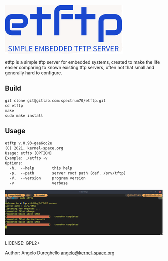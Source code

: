 ![](etftp.png)


etftp is a simple tftp server for embedded systems, created to make the life easier comparing to known existing tftp servers, often not that small and generally hard to configure. 

## Build

```
git clone git@gitlab.com:spectrum70/etftp.git
cd etftp
make
sudo make install
```

## Usage

```
etftp v.0.93-gaa6cc2e
(C) 2021, kernel-space.org
Usage: etftp [OPTION]
Example: ./etftp -v
Options:
  -h,  --help        this help
  -p,  --path        server root path (def. /srv/tftp)
  -V,  --version     program version
  -v                 verbose
```

![](etftp-console.png)

LICENSE: GPL2+

Author: Angelo Dureghello <angelo@kernel-space.org>

